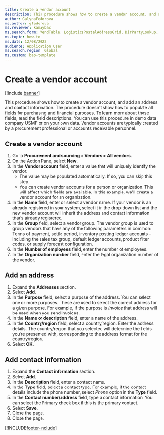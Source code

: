 ```yaml
---
title: Create a vendor account
description: This procedure shows how to create a vendor account, and add an address and contact information. 
author: GalynaFedorova
ms.author: gfedorova
ms.reviewer: kamaybac
ms.search.form: VendTable, LogisticsPostalAddressGrid, DirPartyLookup, LogisticsPostalAddress, SysLookupMultiSelectGrid, WHSFilterGenerallyAvail
ms.topic: how-to
ms.date: 12/08/2022
audience: Application User
ms.search.region: Global
ms.custom: bap-template
---
```


# Create a vendor account

[!include [banner](../../includes/banner.md)]

This procedure shows how to create a vendor account, and add an address and contact information. The procedure doesn't show how to populate all fields for purchasing and financial purposes. To learn more about those fields, read the field descriptions. You can use this procedure in demo data company USMF or on your own data. Vendor accounts are typically created by a procurement professional or accounts receivable personnel.

## Create a vendor account

1. Go to **Procurement and sourcing > Vendors > All vendors**.
2. On the Action Pane, select **New**.
3. In the **Vendor account** field, enter a value that will uniquely identify the vendor.
    - The value may be populated automatically. If so, you can skip this step.  
    - You can create vendor accounts for a person or organization. This will affect which fields are available. In this example, we'll create a vendor account for an organization.
4. In the **Name** field, enter or select a vendor name. If your vendor is an already registered in your system, select it in the drop-down list and the new vendor account will inherit the address and contact information that's already registered.
5. In the **Group** field, select a vendor group. The vendor group is used to group vendors that have any of the following parameters in common: Terms of payment, settle period, inventory posting ledger accounts – including the sales tax group, default ledger accounts, product filter codes, or supply forecast configuration.
6. In the **Number of employees** field, enter the number of employees.
7. In the **Organization number** field, enter the legal organization number of the vendor.

## Add an address

1. Expand the **Addresses** section.
2. Select **Add**.
3. In the **Purpose** field, select a purpose of the address. You can select one or more purposes. These are used to select the correct address for a given purpose. For example, if the purpose is *Invoice* that address will be used when you send invoices.
4. In the **Name or description** field, enter a name of the address.
5. In the **Country/region** field, select a country/region. Enter the address details. The country/region that you selected will determine the fields you're presented with, corresponding to the address format for the country/region.
6. Select **OK**.

## Add contact information

1. Expand the **Contact information** section.
2. Select **Add**.
3. In the **Description** field, enter a contact name.
4. In the **Type** field, select a contact type. For example, if the contact details include the phone number, select *Phone* option in the **Type** field.
5. In the **Contact number/address** field, type a contact information. You can select the Primary check box if this is the primary contact.  
6. Select **Save**.
7. Close the page.
8. Close the page.

[!INCLUDE[footer-include](../../../includes/footer-banner.md)]

